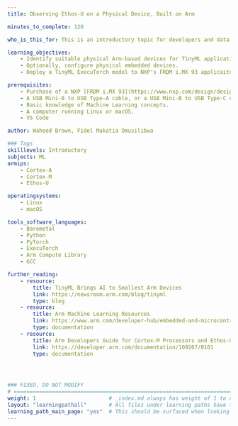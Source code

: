 ```yaml
---
title: Observing Ethos-U on a Physical Device, Built on Arm

minutes_to_complete: 120

who_is_this_for: This is an introductory topic for developers and data scientists new to Tiny Machine Learning (TinyML), who want to observe ExecuTorch performance on a physical device.

learning_objectives:
    - Identify suitable physical Arm-based devices for TinyML applications.
    - Optionally, configure physical embedded devices.
    - Deploy a TinyML ExecuTorch model to NXP's FRDM i.MX 93 applicaiton processor (board).

prerequisites:
    - Purchase of a NXP [FRDM i.MX 93](https://www.nxp.com/design/design-center/development-boards-and-designs/frdm-i-mx-93-development-board:FRDM-IMX93) board.
    - A USB Mini-B to USB Type-A cable, or a USB Mini-B to USB Type-C cable.
    - Basic knowledge of Machine Learning concepts.
    - A computer running Linux or macOS.
    - VS Code

author: Waheed Brown, Fidel Makatia Omusilibwa

### Tags
skilllevels: Introductory
subjects: ML
armips:
    - Cortex-A
    - Cortex-M
    - Ethos-U

operatingsystems:
    - Linux
    - macOS

tools_software_languages:
    - Baremetal
    - Python
    - PyTorch
    - ExecuTorch
    - Arm Compute Library
    - GCC

further_reading:
    - resource:
        title: TinyML Brings AI to Smallest Arm Devices
        link: https://newsroom.arm.com/blog/tinyml
        type: blog
    - resource:
        title: Arm Machine Learning Resources
        link: https://www.arm.com/developer-hub/embedded-and-microcontrollers/ml-solutions/getting-started
        type: documentation
    - resource:
        title: Arm Developers Guide for Cortex-M Processors and Ethos-U NPU
        link: https://developer.arm.com/documentation/109267/0101
        type: documentation




### FIXED, DO NOT MODIFY
# ================================================================================
weight: 1                       # _index.md always has weight of 1 to order correctly
layout: "learningpathall"       # All files under learning paths have this same wrapper
learning_path_main_page: "yes"  # This should be surfaced when looking for related content. Only set for _index.md of learning path content.
---
```


